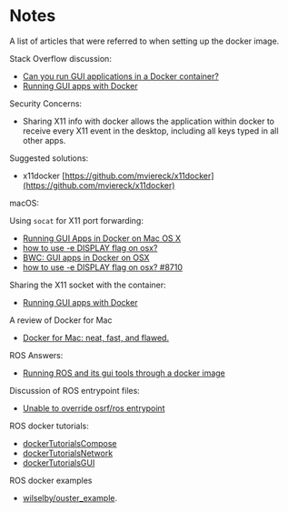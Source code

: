 # Notes

A list of articles that were referred to when setting up the docker image.

Stack Overflow discussion:

- [Can you run GUI applications in a Docker container?](https://stackoverflow.com/questions/16296753/can-you-run-gui-applications-in-a-docker-container/25280523#25280523)
- [Running GUI apps with Docker](http://fabiorehm.com/blog/2014/09/11/running-gui-apps-with-docker/)

Security Concerns:

- Sharing X11 info with docker allows the application within docker to receive every X11 event in the
desktop, including all keys typed in all other apps.

Suggested solutions:

- x11docker [https://github.com/mviereck/x11docker](https://github.com/mviereck/x11docker)

macOS:

Using `socat` for X11 port forwarding:

- [Running GUI Apps in Docker on Mac OS X](https://darrensnotebook.blogspot.com/2016/04/running-gui-apps-in-docker-on-mac-os-x.html)
- [how to use -e DISPLAY flag on osx?](https://github.com/moby/moby/issues/8710)
- [BWC: GUI apps in Docker on OSX](http://blog.bennycornelissen.nl.s3-website-eu-west-1.amazonaws.com/post/bwc-gui-apps-in-docker-on-osx/)
- [how to use -e DISPLAY flag on osx? #8710](https://github.com/moby/moby/issues/8710)

Sharing the X11 socket with the container:

- [Running GUI apps with Docker](http://fabiorehm.com/blog/2014/09/11/running-gui-apps-with-docker/)

A review of Docker for Mac

- [Docker for Mac: neat, fast, and flawed.](https://blog.bennycornelissen.nl/post/docker-for-mac-neat-fast-and-flawed/)

ROS Answers:

- [Running ROS and its gui tools through a docker image](https://answers.ros.org/question/313786/running-ros-and-its-gui-tools-through-a-docker-image/)

Discussion of ROS entrypoint files:

- [Unable to override osrf/ros entrypoint](https://answers.ros.org/question/320375/unable-to-override-osrfros-entrypoint/)

ROS docker tutorials:

- [dockerTutorialsCompose](http://wiki.ros.org/docker/Tutorials/Compose)
- [dockerTutorialsNetwork](https://wiki.ros.org/docker/Tutorials/Network)
- [dockerTutorialsGUI](https://wiki.ros.org/docker/Tutorials/GUI)

ROS docker examples

- [wilselby/ouster_example](https://github.com/wilselby/ouster_example).
